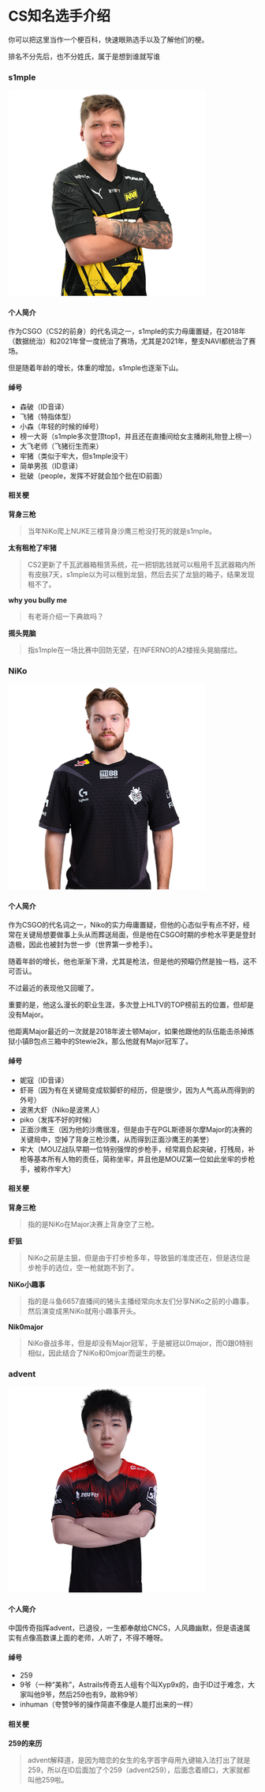 # CS知名选手介绍

你可以把这里当作一个梗百科，快速眼熟选手以及了解他们的梗。

排名不分先后，也不分姓氏，属于是想到谁就写谁

### s1mple

![](players/s1mple.png 's1mple')

<!-- tabs:start -->

#### **个人简介**

作为CSGO（CS2的前身）的代名词之一，s1mple的实力毋庸置疑，在2018年（数据统治）和2021年曾一度统治了赛场，尤其是2021年，整支NAVI都统治了赛场。

但是随着年龄的增长，体重的增加，s1mple也逐渐下山。

#### **绰号**

+ 森破（ID音译）
+ 飞猪（特指体型）
+ 小森（年轻的时候的绰号）
+ 榜一大哥（s1mple多次登顶top1，并且还在直播间给女主播刷礼物登上榜一）
+ 大飞老师（飞猪衍生而来）
+ 牢猪（类似于牢大，但s1mple没干）
+ 简单男孩（ID意译）
+ 批破（people，发挥不好就会加个批在ID前面）

#### **相关梗**

**背身三枪**
> 当年NiKo爬上NUKE三楼背身沙鹰三枪没打死的就是s1mple。

**太有租枪了牢猪**
> CS2更新了千瓦武器箱租赁系统，花一把钥匙钱就可以租用千瓦武器箱内所有皮肤7天，s1mple以为可以租到龙狙，然后去买了龙狙的箱子，结果发现租不了。

**why you bully me**
> 有老哥介绍一下典故吗？

**摇头晃脑**
> 指s1mple在一场比赛中回防无望，在INFERNO的A2楼摇头晃脑摆烂。

<!-- tabs:end -->

### NiKo

![](players/NiKo.png 'NiKo')

<!-- tabs:start -->

#### **个人简介**

作为CSGO的代名词之一，Niko的实力毋庸置疑，但他的心态似乎有点不好，经常在关键局想要做事上头从而葬送局面，但是他在CSGO时期的步枪水平更是登封造极，因此也被封为世一步（世界第一步枪手）。

随着年龄的增长，他也渐渐下滑，尤其是枪法，但是他的预瞄仍然是独一档，这不可否认。

不过最近的表现他又回暖了。

重要的是，他这么漫长的职业生涯，多次登上HLTV的TOP榜前五的位置，但却是没有Major。

他距离Major最近的一次就是2018年波士顿Major，如果他跟他的队伍能击杀掉炼狱小镇B包点三箱中的Stewie2k，那么他就有Major冠军了。

#### **绰号**

+ 妮寇（ID音译）
+ 虾哥（因为有在关键局变成软脚虾的经历，但是很少，因为人气高从而得到的外号）
+ 波黑大虾（Niko是波黑人）
+ piko（发挥不好的时候）
+ 正面沙鹰王（因为他的沙鹰很准，但是由于在PGL斯德哥尔摩Major的决赛的关键局中，空掉了背身三枪沙鹰，从而得到正面沙鹰王的美誉）
+ 牢大（MOUZ战队早期一位特别强悍的步枪手，经常肩负起突破，打残局，补枪等基本所有人物的责任，简称坐牢，并且他是MOUZ第一位如此坐牢的步枪手，被称作牢大）

#### **相关梗**

**背身三枪**
> 指的是NiKo在Major决赛上背身空了三枪。

**虾狙**
> NiKo之前是主狙，但是由于打步枪多年，导致狙的准度还在，但是选位是步枪手的选位，空一枪就跑不到了。

**NiKo小趣事**
> 指的是斗鱼6657直播间的猪头主播经常向水友们分享NiKo之前的小趣事，然后演变成黑NiKo就用小趣事开头。

**Nik0major**
> NiKo奋战多年，但是却没有Major冠军，于是被冠以0major，而O跟0特别相似，因此结合了NiKo和0mjoar而诞生的梗。

<!-- tabs:end -->

### advent

![](players/advent.png 'advent')

<!-- tabs:start -->

#### **个人简介**

中国传奇指挥advent，已退役，一生都奉献给CNCS，人风趣幽默，但是语速属实有点像高数课上面的老师，人听了，不得不睡呀。

#### **绰号**

+ 259
+ 9爷（一种“美称”，Astrails传奇五人组有个叫Xyp9x的，由于ID过于难念，大家叫他9爷，然后259也有9，故称9爷）
+ inhuman（夸赞9爷的操作简直不像是人能打出来的一样）

#### **相关梗**

**259的来历**
> advent解释道，是因为暗恋的女生的名字首字母用九键输入法打出了就是259，所以在ID后面加了个259（advent259），后面念着顺口，大家就都叫他259啦。

<!-- tabs:end -->